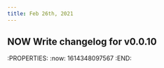 ```yaml
---
title: Feb 26th, 2021
---
```


## NOW Write changelog for v0.0.10
:PROPERTIES:
:now: 1614348097567
:END:
